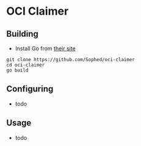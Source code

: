 # OCI Claimer

## Building
- Install Go from [their site](https://go.dev/dl/)
```
git clone https://github.com/Sophed/oci-claimer
cd oci-claimer
go build
```

## Configuring
- todo

## Usage
- todo